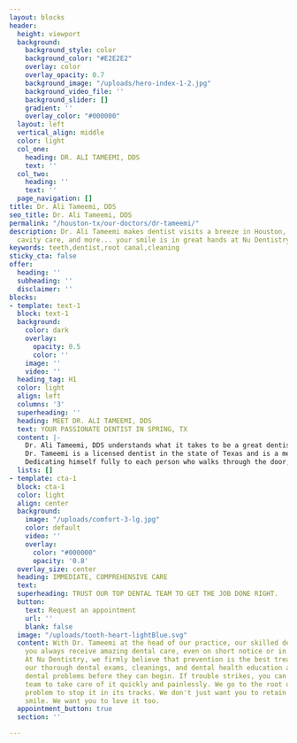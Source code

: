 ```yaml
---
layout: blocks
header:
  height: viewport
  background:
    background_style: color
    background_color: "#E2E2E2"
    overlay: color
    overlay_opacity: 0.7
    background_image: "/uploads/hero-index-1-2.jpg"
    background_video_file: ''
    background_slider: []
    gradient: ''
    overlay_color: "#000000"
  layout: left
  vertical_align: middle
  color: light
  col_one:
    heading: DR. ALI TAMEEMI, DDS
    text: ''
  col_two:
    heading: ''
    text: ''
  page_navigation: []
title: Dr. Ali Tameemi, DDS
seo_title: Dr. Ali Tameemi, DDS
permalink: "/houston-tx/our-doctors/dr-tameemi/"
description: Dr. Ali Tameemi makes dentist visits a breeze in Houston, TX. Checkups,
  cavity care, and more... your smile is in great hands at Nu Dentistry.
keywords: teeth,dentist,root canal,cleaning
sticky_cta: false
offer:
  heading: ''
  subheading: ''
  disclaimer: ''
blocks:
- template: text-1
  block: text-1
  background:
    color: dark
    overlay:
      opacity: 0.5
      color: ''
    image: ''
    video: ''
  heading_tag: H1
  color: light
  align: left
  columns: '3'
  superheading: ''
  heading: MEET DR. ALI TAMEEMI, DDS
  text: YOUR PASSIONATE DENTIST IN SPRING, TX
  content: |-
    Dr. Ali Tameemi, DDS understands what it takes to be a great dentist. Dr. Tameemi graduated with a Bachelor of Dental Surgery. After graduation, he did a residency at a VA hospital in Northern California, and he later earned his DDS from the University of Texas Health Science Center at San Antonio School of Dentistry.
    Dr. Tameemi is a licensed dentist in the state of Texas and is a member of the American Dental Association, Academy of General Dentistry, Texas Dental Association, and the Houston Dental Society. Believing that dental health is an important service needed by everyone, Dr. Tameemi has helped give back to his communities by volunteering his dental expertise to SAMM Dental Clinic in San Antonio and to healthcare for the homeless right here in Houston.
    Dedicating himself fully to each person who walks through the door, Dr. Tameemi never fails to put you at ease here at Nu Dentistry. With gentle care, good humor, and an attention to detail, he wants you to enjoy your time in the dental chair. He uses the latest technologies and techniques to ensure that you always get the best results. When you choose Dr. Tameemi, you choose a dentist who’s committed to you.
  lists: []
- template: cta-1
  block: cta-1
  color: light
  align: center
  background:
    image: "/uploads/comfort-3-lg.jpg"
    color: default
    video: ''
    overlay:
      color: "#000000"
      opacity: '0.8'
  overlay_size: center
  heading: IMMEDIATE, COMPREHENSIVE CARE
  text: 
  superheading: TRUST OUR TOP DENTAL TEAM TO GET THE JOB DONE RIGHT.
  button:
    text: Request an appointment
    url: ''
    blank: false
  image: "/uploads/tooth-heart-lightBlue.svg"
  content: With Dr. Tameemi at the head of our practice, our skilled dentists ensure
    you always receive amazing dental care, even on short notice or in a dental emergency.
    At Nu Dentistry, we firmly believe that prevention is the best treatment, and
    our thorough dental exams, cleanings, and dental health education aim to stop
    dental problems before they can begin. If trouble strikes, you can count on our
    team to take care of it quickly and painlessly. We go to the root of your dental
    problem to stop it in its tracks. We don't just want you to retain your healthy
    smile. We want you to love it too.
  appointment_button: true
  section: ''

---
```

